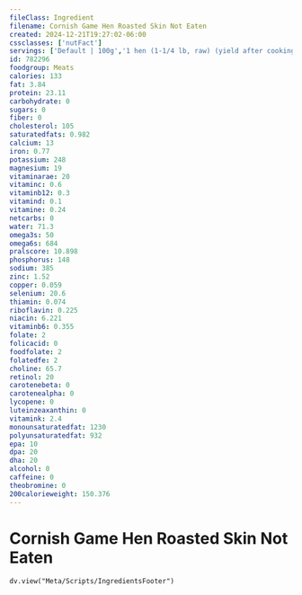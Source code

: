 ```yaml
---
fileClass: Ingredient
filename: Cornish Game Hen Roasted Skin Not Eaten
created: 2024-12-21T19:27:02-06:00
cssclasses: ['nutFact']
servings: ['Default | 100g','1 hen (1-1/4 lb, raw) (yield after cooking, bone and skin removed) | 250','1 wing (yield after cooking, bone and skin removed) | 15','1 leg (drumstick and thigh) (yield after cooking, bone and skin removed) | 50','1 breast | 45','1 cup, cooked, diced | 140']
id: 782296
foodgroup: Meats
calories: 133
fat: 3.84
protein: 23.11
carbohydrate: 0
sugars: 0
fiber: 0
cholesterol: 105
saturatedfats: 0.982
calcium: 13
iron: 0.77
potassium: 248
magnesium: 19
vitaminarae: 20
vitaminc: 0.6
vitaminb12: 0.3
vitamind: 0.1
vitamine: 0.24
netcarbs: 0
water: 71.3
omega3s: 50
omega6s: 684
pralscore: 10.898
phosphorus: 148
sodium: 385
zinc: 1.52
copper: 0.059
selenium: 20.6
thiamin: 0.074
riboflavin: 0.225
niacin: 6.221
vitaminb6: 0.355
folate: 2
folicacid: 0
foodfolate: 2
folatedfe: 2
choline: 65.7
retinol: 20
carotenebeta: 0
carotenealpha: 0
lycopene: 0
luteinzeaxanthin: 0
vitamink: 2.4
monounsaturatedfat: 1230
polyunsaturatedfat: 932
epa: 10
dpa: 20
dha: 20
alcohol: 0
caffeine: 0
theobromine: 0
200calorieweight: 150.376
---
```


# Cornish Game Hen Roasted Skin Not Eaten

```dataviewjs
dv.view("Meta/Scripts/IngredientsFooter")
```